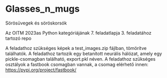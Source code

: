 # Glasses_n_mugs
Sörösüvegek és söröskorsók

Az OITM 2023as Python kategóriájának 7. feladatlapja 3. feladatához tartozó repo

A feladathoz szükséges képek a test_images.zip fájlban, tömörítve találhatók.
A feladathoz tartozik egy betanított neurális hálózat, amely egy pickle-csomagban található, export.pkl néven.
A feladathoz szükséges osztályok a fastbook csomagban vannak, a csomag elérhető innen: https://pypi.org/project/fastbook/
